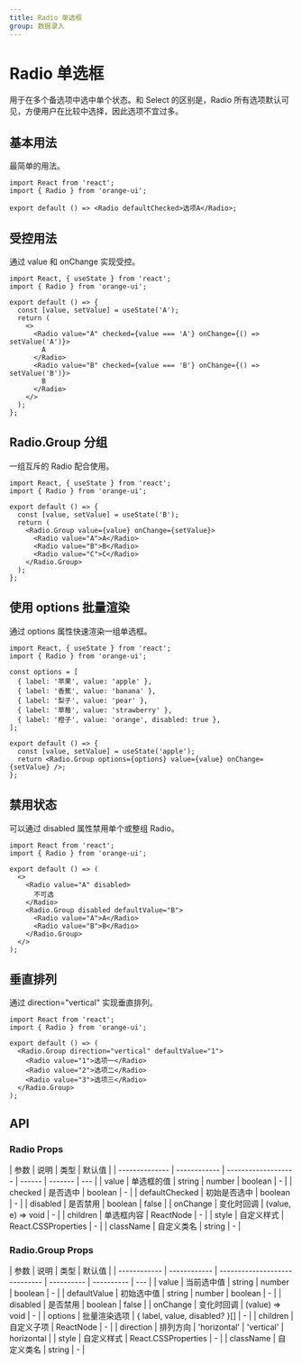 ```yaml
---
title: Radio 单选框
group: 数据录入
---
```


# Radio 单选框

用于在多个备选项中选中单个状态。和 Select 的区别是，Radio 所有选项默认可见，方便用户在比较中选择，因此选项不宜过多。

## 基本用法

最简单的用法。

```tsx
import React from 'react';
import { Radio } from 'orange-ui';

export default () => <Radio defaultChecked>选项A</Radio>;
```

## 受控用法

通过 value 和 onChange 实现受控。

```tsx
import React, { useState } from 'react';
import { Radio } from 'orange-ui';

export default () => {
  const [value, setValue] = useState('A');
  return (
    <>
      <Radio value="A" checked={value === 'A'} onChange={() => setValue('A')}>
        A
      </Radio>
      <Radio value="B" checked={value === 'B'} onChange={() => setValue('B')}>
        B
      </Radio>
    </>
  );
};
```

## Radio.Group 分组

一组互斥的 Radio 配合使用。

```tsx
import React, { useState } from 'react';
import { Radio } from 'orange-ui';

export default () => {
  const [value, setValue] = useState('B');
  return (
    <Radio.Group value={value} onChange={setValue}>
      <Radio value="A">A</Radio>
      <Radio value="B">B</Radio>
      <Radio value="C">C</Radio>
    </Radio.Group>
  );
};
```

## 使用 options 批量渲染

通过 options 属性快速渲染一组单选框。

```tsx
import React, { useState } from 'react';
import { Radio } from 'orange-ui';

const options = [
  { label: '苹果', value: 'apple' },
  { label: '香蕉', value: 'banana' },
  { label: '梨子', value: 'pear' },
  { label: '草莓', value: 'strawberry' },
  { label: '橙子', value: 'orange', disabled: true },
];

export default () => {
  const [value, setValue] = useState('apple');
  return <Radio.Group options={options} value={value} onChange={setValue} />;
};
```

## 禁用状态

可以通过 disabled 属性禁用单个或整组 Radio。

```tsx
import React from 'react';
import { Radio } from 'orange-ui';

export default () => (
  <>
    <Radio value="A" disabled>
      不可选
    </Radio>
    <Radio.Group disabled defaultValue="B">
      <Radio value="A">A</Radio>
      <Radio value="B">B</Radio>
    </Radio.Group>
  </>
);
```

## 垂直排列

通过 direction="vertical" 实现垂直排列。

```tsx
import React from 'react';
import { Radio } from 'orange-ui';

export default () => (
  <Radio.Group direction="vertical" defaultValue="1">
    <Radio value="1">选项一</Radio>
    <Radio value="2">选项二</Radio>
    <Radio value="3">选项三</Radio>
  </Radio.Group>
);
```

## API

### Radio Props

| 参数           | 说明         | 类型                | 默认值 |
| -------------- | ------------ | ------------------- | ------ | ------- | --- |
| value          | 单选框的值   | string              | number | boolean | -   |
| checked        | 是否选中     | boolean             | -      |
| defaultChecked | 初始是否选中 | boolean             | -      |
| disabled       | 是否禁用     | boolean             | false  |
| onChange       | 变化时回调   | (value, e) => void  | -      |
| children       | 单选框内容   | ReactNode           | -      |
| style          | 自定义样式   | React.CSSProperties | -      |
| className      | 自定义类名   | string              | -      |

### Radio.Group Props

| 参数         | 说明         | 类型                          | 默认值     |
| ------------ | ------------ | ----------------------------- | ---------- | ---------- | --- |
| value        | 当前选中值   | string                        | number     | boolean    | -   |
| defaultValue | 初始选中值   | string                        | number     | boolean    | -   |
| disabled     | 是否禁用     | boolean                       | false      |
| onChange     | 变化时回调   | (value) => void               | -          |
| options      | 批量渲染选项 | { label, value, disabled? }[] | -          |
| children     | 自定义子项   | ReactNode                     | -          |
| direction    | 排列方向     | 'horizontal'                  | 'vertical' | horizontal |
| style        | 自定义样式   | React.CSSProperties           | -          |
| className    | 自定义类名   | string                        | -          |
